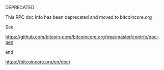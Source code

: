 DEPRECATED

This RPC doc info has been deprecated and moved to bitcoincore.org

See

https://github.com/bitcoin-core/bitcoincore.org/tree/master/contrib/doc-gen

and

https://bitcoincore.org/en/doc/
